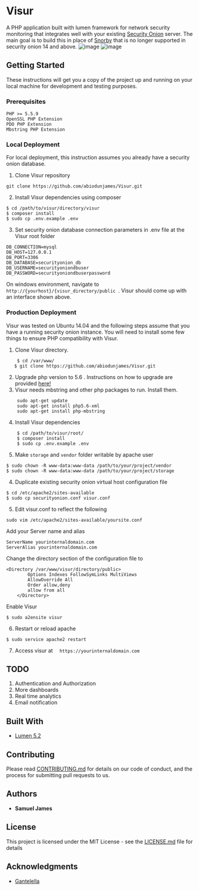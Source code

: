 # Visur

A PHP application built with lumen framework for network security monitoring that integrates well with your existing [Security Onion](http://www.dropwizard.io/1.0.2/docs/) server. The main goal is to build this in place of  [Snorby](https://github.com/Snorby/snorby) that is no longer supported in security onion 14 and above.
![image](https://user-images.githubusercontent.com/14722744/30273862-b81d572e-96f2-11e7-8d84-bf269f6e5b4b.png)
![image](https://user-images.githubusercontent.com/14722744/30086586-b5b04dc4-9293-11e7-9be1-355f09cac3f6.png)


## Getting Started

These instructions will get you a copy of the project up and running on your local machine for development and testing purposes. 

### Prerequisites
    PHP >= 5.5.9
    OpenSSL PHP Extension
    PDO PHP Extension
    Mbstring PHP Extension

        
### Local Deployment
For local deployment, this instruction assumes you already have a security onion database.

1. Clone Visur repository 
```
git clone https://github.com/abiodunjames/Visur.git
```

2. Install Visur dependencies using composer
```
$ cd /path/to/visur/directory/visur
$ composer install
$ sudo cp .env.example .env
```
3. Set security onion database connection parameters in .env file at the Visur root folder

```
DB_CONNECTION=mysql
DB_HOST=127.0.0.1
DB_PORT=3306
DB_DATABASE=securityonion_db
DB_USERNAME=securityoniondbuser
DB_PASSWORD=securityoniondbuserpassword
```
On windows environment, navigate to  ``` http://{yourhost}/{visur_directory/public  ```. Visur should come up with an interface shown above.  

### Production Deployment
Visur was tested on Ubuntu 14.04  and the following steps assume that you have a running security onion instance.  You will need to install some few things to ensure PHP compatibility with Visur.

1.  Clone Visur directory. 

```
    $ cd /var/www/
   $ git clone https://github.com/abiodunjames/Visur.git
   ```
   
   
2.  Upgrade php version to 5.6 . Instructions on how to upgrade are provided [here!](https://tecadmin.net/install-php5-on-ubuntu/)
3. Visur needs mbstring and other php packages to run. Install them.

```
    sudo apt-get update
    sudo apt-get install php5.6-xml
    sudo apt-get install php-mbstring
   ```
 4. Install Visur dependencies
  
```
    $ cd /path/to/visur/root/
    $ composer install
    $ sudo cp .env.example .env
   ```
 5. Make  ``` storage ``` and ``` vendor ``` folder writable by apache user
   ```
   $ sudo chown -R www-data:www-data /path/to/your/project/vendor
   $ sudo chown -R www-data:www-data /path/to/your/project/storage
   ```
4. Duplicate existing security onion virtual host configuration file
 ```
$ cd /etc/apache2/sites-available
 $ sudo cp securityonion.conf visur.conf   
  ```
5. Edit visur.conf to reflect the following
 ```
sudo vim /etc/apache2/sites-available/yoursite.conf 

 ```
 Add your Server name and alias
 ```
 ServerName yourinternaldomain.com
 ServerAlias yourinternaldomain.com
 ```
 Change the directory section of the configuration file to
 ```
 <Directory /var/www/visur/directory/public>
         Options Indexes FollowSymLinks MultiViews
         AllowOverride All
         Order allow,deny
         allow from all
     </Directory>
 ```
 Enable Visur 
  ```
  $ sudo a2ensite visur
  ```
 6. Restart or reload apache
  ```
 $ sudo service apache2 restart
 ```
 7. Access visur  at ```  https://yourinternaldomain.com```
 
 
## TODO
1. Authentication and Authorization
2. More  dashboards
3. Real time analytics
4. Email notification

## Built With

* [Lumen 5.2](https://lumen.laravel.com)

## Contributing

Please read [CONTRIBUTING.md](https://gist.github.com/PurpleBooth/b24679402957c63ec426) for details on our code of conduct, and the process for submitting pull requests to us.

## Authors

* **Samuel James** 


## License

This project is licensed under the MIT License - see the [LICENSE.md](LICENSE.md) file for details

## Acknowledgments
* [Gantelella](https://colorlib.com/polygon/gentelella/index.html) 

